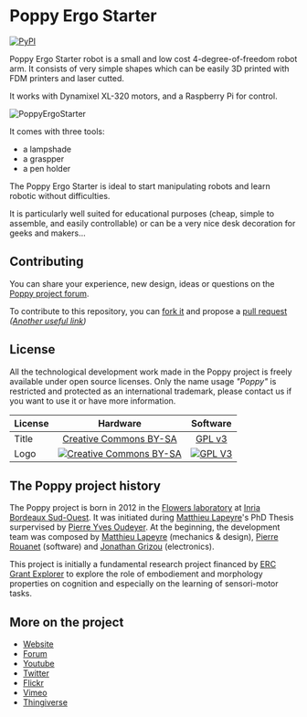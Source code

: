 # Poppy Ergo Starter

[![PyPI](https://img.shields.io/pypi/v/poppy-ergo-starter.svg)](https://pypi.python.org/pypi/poppy-ergo-starter/)

Poppy Ergo Starter robot is a small and low cost 4-degree-of-freedom robot arm. It consists of very simple shapes which can be easily 3D printed with FDM printers and laser cutted.

It works with Dynamixel XL-320 motors, and a Raspberry Pi for control.

![PoppyErgoStarter](doc/Poppy-Ergo-Starter-model.jpg)

It comes with three tools:
* a lampshade
* a graspper
* a pen holder


The Poppy Ergo Starter is ideal to start manipulating robots and learn robotic without difficulties.

It is particularly well suited for educational purposes (cheap, simple to assemble, and easily controllable) or can be a very nice desk decoration for geeks and makers...


## Contributing

You can share your experience, new design, ideas or questions on the [Poppy project forum](https://forum.poppy-project.org/).

To contribute to this repository, you can [fork it](https://help.github.com/articles/fork-a-repo/) and propose a [pull request](https://help.github.com/articles/using-pull-requests/) *([Another useful link](https://gun.io/blog/how-to-github-fork-branch-and-pull-request/))*

## License

All the technological development work made in the Poppy project is freely available under open source licenses. Only the name usage *"Poppy"* is restricted and protected as an international trademark, please contact us if you want to use it or have more information.

|   License     |     Hardware    |   Software      |
| ------------- | :-------------: | :-------------: |
| Title  | [Creative Commons BY-SA](http://creativecommons.org/licenses/by-sa/4.0/)  |[GPL v3](http://www.gnu.org/licenses/gpl.html)  |
| Logo  | [![Creative Commons BY-SA](https://i.creativecommons.org/l/by-sa/4.0/88x31.png) ](http://creativecommons.org/licenses/by-sa/4.0/)  |[![GPL V3](https://www.gnu.org/graphics/gplv3-88x31.png)](http://www.gnu.org/licenses/gpl.html)  |


## The Poppy project history

The Poppy project is born in 2012 in the [Flowers laboratory](https://flowers.inria.fr/) at [Inria Bordeaux Sud-Ouest](http://www.inria.fr/en/centre/bordeaux).
It was initiated during [Matthieu Lapeyre](https://github.com/matthieu-lapeyre)'s PhD Thesis surpervised by [Pierre Yves Oudeyer](http://www.pyoudeyer.com/). At the beginning, the development team was composed by [Matthieu Lapeyre](https://github.com/matthieu-lapeyre) (mechanics & design), [Pierre Rouanet](https://github.com/pierre-rouanet) (software) and [Jonathan Grizou](http://jgrizou.com/) (electronics).

This project is initially a fundamental research project financed by [ERC Grant Explorer](http://erc.europa.eu/) to explore the role of embodiement and morphology properties on cognition and especially on the learning of sensori-motor tasks.


## More on the project

- [Website](https://www.poppy-project.org)
- [Forum](https://forum.poppy-project.org)
- [Youtube](https://www.youtube.com/channel/UC3iVGSr-vMgnFlIfPBH2p7Q)
- [Twitter](https://twitter.com/poppy_project)
- [Flickr](https://www.flickr.com/photos/poppy-project)
- [Vimeo](https://vimeo.com/poppyproject)
- [Thingiverse](http://www.thingiverse.com/poppy_project/)
